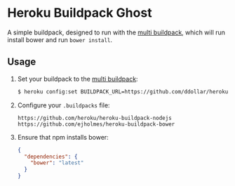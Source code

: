 # Heroku Buildpack Ghost

A simple buildpack, designed to run with the [multi buildpack](https://github.com/ddollar/heroku-buildpack-multi),
which will run install bower and run `bower install`.

## Usage

1. Set your buildpack to the [multi buildpack](https://github.com/ddollar/heroku-buildpack-multi):

   ```bash
   $ heroku config:set BUILDPACK_URL=https://github.com/ddollar/heroku-buildpack-multi
   ```

2. Configure your `.buildpacks` file:

   ```
   https://github.com/heroku/heroku-buildpack-nodejs
   https://github.com/ejholmes/heroku-buildpack-bower
   ```

3. Ensure that npm installs bower:

   ```json
   {
     "dependencies": {
       "bower": "latest"
     }
   }
   ```
